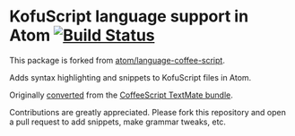 # KofuScript language support in Atom [![Build Status](https://travis-ci.org/arthurbernierjr/language-kofuscript.svg?branch=master)](https://travis-ci.org/arthurbernierjr/language-kofuscript)

This package is forked from [atom/language-coffee-script](https://github.com/atom/language-coffee-script).

Adds syntax highlighting and snippets to KofuScript files in Atom.

Originally [converted](http://atom.io/docs/latest/converting-a-text-mate-bundle)
from the [CoffeeScript TextMate bundle](https://github.com/jashkenas/coffee-script-tmbundle).

Contributions are greatly appreciated. Please fork this repository and open a
pull request to add snippets, make grammar tweaks, etc.
